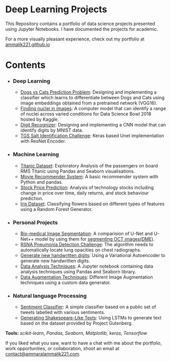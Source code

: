 # Deep Learning Projects
This Repository contains a portfolio of data science projects presented using Jupyter Notebooks. I have documented the projects for academic.

For a more visually pleasant experience, check out my portfolio at [ammalik221.github.io](https://ammalik221.github.io/ammar-portfolio/)

# Contents

- ### Deep Learning
  - [Dogs vs Cats Prediction Problem](): Designing and implementing a classifier which learns to differentiate between Dogs and Cats using image embeddings obtained from a pretrained network (VGG16).
  - [Finding nuclei in images](): A computer model that can identify a range of nuclei across varied conditions for Data Science Bowl 2018 hosted by Kaggle.
  - [Digit Recognizer](): Designing and implementing a CNN model that can identify digits by MNIST data.
  - [TGS Salt Identification Challenge](): Keras based Unet implementation with ResNet Encoder.
   
- ### Machine Learning
  - [Titanic Dataset](): Exploratory Analysis of the passengers on board RMS Titanic using Pandas and Seaborn visualisations.
  - [Movie Recommender System](): A basic recommender system with Python and pandas.
  - [Stock Price Prediction](): Analysis of technology stocks including change in price over time, daily returns, and stock behaviour prediction.
  - [Iris Dataset](): Classifying flowers based on different types of features using a Random Forest Generator.

- ### Personal Projects
  - [Bio-medical Image Segmentation](): A comparision of U-Net and U-Net++ model by using them for [segmenting OCT images(DME)](https://www.kaggle.com/paultimothymooney/chiu-2015).
  - [RSNA Pneumonia Detection Challenge](): The algorithm needs to automatically locate lung opacities on chest radiographs.
  - [Generate new handwritten digits](): Using a Variational Autoencoder to generate new handwritten digits.
  - [Data Analysis Techniques](): A Jupyter notebook containing data analysis techniques using Pandas and Seaborn library.
  - [Data Augmentation Techniques](): Different Image Augmentation techniques using a custom data generator.

- ### Natural language Processing
  - [Sentiment Classifier](): A simple classifier based on a public set of tweets labelled with various sentiments.
  - [Generating Shakespeare-Like Texts](): Using LSTMs to generate text based on the dataset provided by Project Gutenberg.


**Tools:**  _scikit-learn, Pandas, Seaborn, Matplotlib, keras, Tensorflow_

If you liked what you saw, want to have a chat with me about the portfolio, work opportunities, or collaboration, shoot an email at contact@ammaralammalik221.com.
